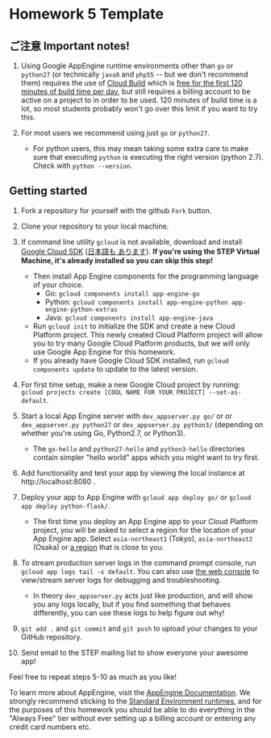 # Homework 5 Template

## ご注意 Important notes!

1. Using Google AppEngine runtime environments other than `go` or `python27` (or
   technically `java8` and `php55` -- but we don't recommend them)
   requires the use of [Cloud Build](https://cloud.google.com/cloud-build/)
   which is [free for the first 120 minutes of build time per
   day](https://cloud.google.com/cloud-build/#cloud-build-pricing), but still
   requires a billing account to be active on a project to in order to be
   used. 120 minutes of build time is a lot, so most students probably won't go
   over this limit if you want to try this.

1. For most users we recommend using just `go` or `python27`.

    -  For python users, this may mean taking some extra care to make sure that
       executing `python` is executing the right version (python 2.7). Check
       with `python --version`.

## Getting started

1.  Fork a repository for yourself with the github `Fork` button.

1.  Clone your repository to your local machine.

1.  If command line utility `gcloud` is not available, download and install
    [Google Cloud SDK](https://cloud.google.com/sdk/docs/quickstarts) ([日本語も
    あります](https://cloud.google.com/sdk/docs/quickstarts?hl=ja)). **If you're
    using the STEP Virtual Machine, it's already installed so you can skip this
    step!**

    -   Then install App Engine components for the programming language of your
        choice.
        -   Go: `gcloud components install app-engine-go`
        -   Python: `gcloud components install app-engine-python
            app-engine-python-extras`
        -   Java: `gcloud components install app-engine-java`
    -   Run `gcloud init` to initialize the SDK and create a new Cloud Platform
        project. This newly created Cloud Platform project will allow you to try
        many Google Cloud Platform products, but we will only use Google App
        Engine for this homework.
    -   If you already have Google Cloud SDK installed, run `gcloud components
        update` to update to the latest version.

1.  For first time setup, make a new Google Cloud project by running: `gcloud
    projects create [COOL NAME FOR YOUR PROJECT] --set-as-default`.

1.  Start a local App Engine server with `dev_appserver.py go/` or or
    `dev_appserver.py python27` or `dev_appserver.py python3/` (depending on
    whether you're using Go, Python2.7, or Python3).
    
    -  The `go-hello` and `python27-hello` and `python3-hello` directories
       contain simpler "hello world" apps which you might want to try first.

1.  Add functionality and test your app by viewing the local instance at
    http://localhost:8080 .

1.  Deploy your app to App Engine with `gcloud app deploy go/` or `gcloud app
    deploy python-flask/`.

    -   The first time you deploy an App Engine app to your Cloud Platform
        project, you will be asked to select a region for the location of your
        App Engine app. Select `asia-northeast1` (Tokyo), `asia-northeast2`
        (Osaka) or
        [a region](https://cloud.google.com/compute/docs/regions-zones/) that is
        close to you.

1.  To stream production server logs in the command prompt console, run `gcloud
    app logs tail -s default`. You can also use
    [the web console](https://console.cloud.google.com/logs/viewer) to
    view/stream server logs for debugging and troubleshooting.
    
    - In theory `dev_appserver.py` acts just like production, and will show you
      any logs locally, but if you find something that behaves differently, you
      can use these logs to help figure out why!

1.  `git add .` and `git commit` and `git push` to upload your changes to your
    GitHub repository.

1.  Send email to the STEP mailing list to show everyone your awesome app!

Feel free to repeat steps 5-10 as much as you like!

To learn more about AppEngine, visit the [AppEngine
Documentation](https://cloud.google.com/appengine/docs/). We strongly recommend
sticking to the [Standard Environment
runtimes](https://cloud.google.com/appengine/docs/standard/runtimes), and for
the purposes of this homework you should be able to do everything in the "Always
Free" tier without ever setting up a billing account or entering any credit card
numbers etc.
